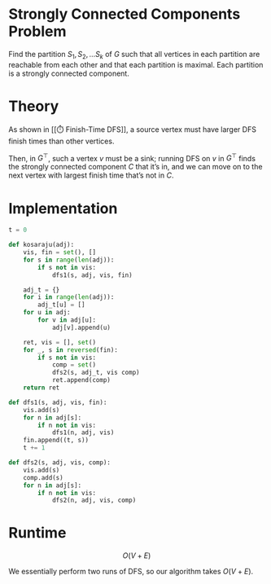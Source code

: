 # Strongly Connected Components Problem
Find the partition $S_1, S_2, \ldots S_k$ of $G$ such that all vertices in each partition are reachable from each other and that each partition is maximal. Each partition is a strongly connected component.

# Theory
As shown in [[⏱️ Finish-Time DFS]], a source vertex must have larger DFS finish times than other vertices.

Then, in $G^\top$, such a vertex $v$ must be a sink; running DFS on $v$ in $G^\top$ finds the strongly connected component $C$ that it’s in, and we can move on to the next vertex with largest finish time that’s not in $C$.

# Implementation
```python
t = 0

def kosaraju(adj):
	vis, fin = set(), []
	for s in range(len(adj)):
		if s not in vis:
			dfs1(s, adj, vis, fin)

	adj_t = {}
	for i in range(len(adj)):
		adj_t[u] = []
	for u in adj:
		for v in adj[u]:
			adj[v].append(u)

	ret, vis = [], set()
	for _, s in reversed(fin):
		if s not in vis:
			comp = set()
			dfs2(s, adj_t, vis comp)
			ret.append(comp)
	return ret

def dfs1(s, adj, vis, fin):
	vis.add(s)
	for n in adj[s]:
		if n not in vis:
			dfs1(n, adj, vis)
	fin.append((t, s))
	t += 1

def dfs2(s, adj, vis, comp):
	vis.add(s)
	comp.add(s)
	for n in adj[s]:
		if n not in vis:
			dfs2(n, adj, vis, comp)
```

# Runtime

$$
 O(V+E) 
$$


We essentially perform two runs of DFS, so our algorithm takes $O(V+E)$.